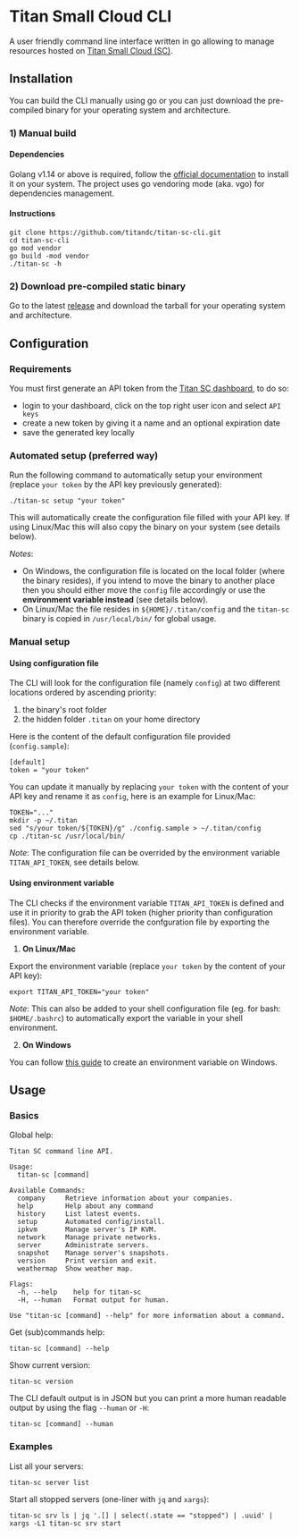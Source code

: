 # **Titan Small Cloud CLI**

A user friendly command line interface written in go allowing to manage resources hosted on [Titan Small Cloud (SC)](https://sc.titandc.net).

## Installation

You can build the CLI manually using go or you can just download the pre-compiled binary for your operating system and architecture.

### 1) __Manual build__

#### Dependencies

Golang v1.14 or above is required, follow the [official documentation](https://golang.org/doc/install) to install it on your system.
The project uses go vendoring mode (aka. vgo) for dependencies management.

#### Instructions

```
git clone https://github.com/titandc/titan-sc-cli.git
cd titan-sc-cli
go mod vendor
go build -mod vendor
./titan-sc -h
```

### 2) __Download pre-compiled static binary__

Go to the latest [release](https://github.com/titandc/titan-sc-cli/releases/tag/v1.0.0) and download the tarball for your operating system and architecture.

## Configuration

### Requirements

You must first generate an API token from the [Titan SC dashboard](https://sc.titandc.net), to do so:

- login to your dashboard, click on the top right user icon and select `API keys`
- create a new token by giving it a name and an optional expiration date
- save the generated key locally

### Automated setup (preferred way)

Run the following command to automatically setup your environment (replace `your token` by the API key previously generated):

```
./titan-sc setup "your token"
```

This will automatically create the configuration file filled with your API key. If using Linux/Mac this will also copy the binary on your system (see details below).

_Notes_:
- On Windows, the configuration file is located on the local folder (where the binary resides), if you intend to move the binary to another place then you should either move the `config` file accordingly or use the **environment variable instead** (see details below).
- On Linux/Mac the file resides in `${HOME}/.titan/config` and the `titan-sc` binary is copied in `/usr/local/bin/` for global usage.

### Manual setup

#### Using configuration file

The CLI will look for the configuration file (namely `config`) at two different locations ordered by ascending priority:

1) the binary's root folder
2) the hidden folder `.titan` on your home directory

Here is the content of the default configuration file provided (`config.sample`):

```
[default]
token = "your token"
```

You can update it manually by replacing `your token` with the content of your API key and rename it as `config`, here is an example for Linux/Mac:

```
TOKEN="..."
mkdir -p ~/.titan
sed "s/your token/${TOKEN}/g" ./config.sample > ~/.titan/config
cp ./titan-sc /usr/local/bin/
```

_Note_: The configuration file can be overrided by the environment variable `TITAN_API_TOKEN`, see details below.

#### Using environment variable

The CLI checks if the environment variable `TITAN_API_TOKEN` is defined and use it in priority to grab the API token (higher priority than configuration files).
You can therefore override the confguration file by exporting the environment variable.

1) __On Linux/Mac__

Export the environment variable (replace `your token` by the content of your API key):

```
export TITAN_API_TOKEN="your token"
```

_Note_: This can also be added to your shell configuration file (eg. for bash: `$HOME/.bashrc`) to automatically export the variable in your shell environment.


2) __On Windows__

You can follow [this guide](https://www.computerhope.com/issues/ch000549.htm) to create an environment variable on Windows.

## Usage

### Basics

Global help:

```
Titan SC command line API.

Usage:
  titan-sc [command]

Available Commands:
  company     Retrieve information about your companies.
  help        Help about any command
  history     List latest events.
  setup       Automated config/install.
  ipkvm       Manage server's IP KVM.
  network     Manage private networks.
  server      Administrate servers.
  snapshot    Manage server's snapshots.
  version     Print version and exit.
  weathermap  Show weather map.

Flags:
  -h, --help    help for titan-sc
  -H, --human   Format output for human.

Use "titan-sc [command] --help" for more information about a command.
```

Get (sub)commands help:

```
titan-sc [command] --help
```

Show current version:

```
titan-sc version
```

The CLI default output is in JSON but you can print a more human readable output by using the flag `--human` or `-H`:

```
titan-sc [command] --human
```

### Examples

List all your servers:

```
titan-sc server list
```

Start all stopped servers (one-liner with `jq` and `xargs`):

```
titan-sc srv ls | jq '.[] | select(.state == "stopped") | .uuid' | xargs -L1 titan-sc srv start
```
